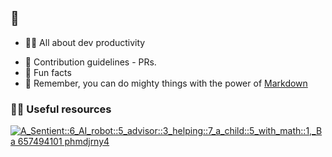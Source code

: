 ## 👋


* 🙋‍♀️ All about dev productivity
- 🌈 Contribution guidelines - PRs.
- 🍿 Fun facts 
- 🧙 Remember, you can do mighty things with the power of [Markdown](https://docs.github.com/github/writing-on-github/getting-started-with-writing-and-formatting-on-github/basic-writing-and-formatting-syntax)


 ### 👩‍💻 Useful resources 

[![A_Sentient::6_AI_robot::5_advisor::3_helping::7_a_child::5_with_math::1,_Ba 657494101 phmdjrny4](https://user-images.githubusercontent.com/10250297/221475706-e36af742-6741-45b0-9788-d4b1876263dd.png)](https://medium.sankhe.com)

